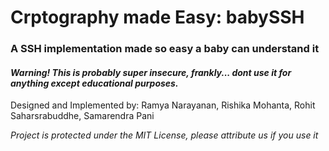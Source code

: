 # Crptography made Easy: babySSH
### A SSH implementation made so easy a baby can understand it
#### *Warning! This is probably super insecure, frankly... dont use it for anything except educational purposes.*

Designed and Implemented by:
Ramya Narayanan, Rishika Mohanta, Rohit Saharsrabuddhe, Samarendra Pani

*Project is protected under the MIT License, please attribute us if you use it*
